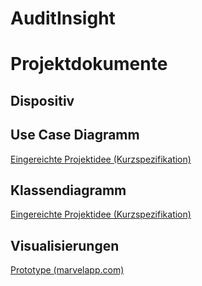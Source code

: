 # AuditInsight

# Projektdokumente
## Dispositiv
## Use Case Diagramm
[Eingereichte Projektidee (Kurzspezifikation)](https://github.com/cloud4bspace/CTW/blob/master/MobileApp_Projektidee_Kaulitz%26Kaempf.pdf)
## Klassendiagramm
[Eingereichte Projektidee (Kurzspezifikation)](https://github.com/cloud4bspace/CTW/blob/master/MobileApp_Projektidee_Kaulitz%26Kaempf.pdf)
## Visualisierungen
[Prototype (marvelapp.com)](https://marvelapp.com/prototype/7j6681b/screen/76141503)

